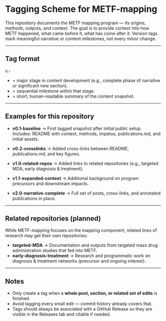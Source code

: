 # Tagging Scheme for METF-mapping

This repository documents the METF mapping program — its origins, methods, outputs, and context.  The goal is to provide context into how METF happened, what came before it, what has come after it. 
Version tags mark meaningful narrative or content milestones, not every minor change.

---

## Tag format
v<major>.<minor>-<descriptor>

- **<major>** = major stage in content development (e.g., complete phase of narrative or significant new section).
- **<minor>** = sequential milestone within that stage.
- **<descriptor>** = short, human-readable summary of the content snapshot.

---

## Examples for this repository

- **v0.1-baseline** → First tagged snapshot after initial public setup.  
  Includes: README with context, methods, impetus, publications.md, and initial assets.

- **v0.2-crosslinks** → Added cross-links between README, publications.md, and key figures.

- **v1.0-related-repos** → Added links to related repositories (e.g., targeted MDA, early diagnosis & treatment).

- **v1.1-expanded-context** → Additional background on program precursors and downstream impacts.

- **v2.0-narrative-complete** → Full set of posts, cross-links, and annotated publications in place.

---

## Related repositories (planned)
While METF-mapping focuses on the mapping component, related lines of research may get their own repositories:
- **targeted-MDA** → Documentation and outputs from targeted mass drug administration studies that fed into METF.
- **early-diagnosis-treatment** → Research and programmatic work on diagnosis & treatment networks (precursor and ongoing interest).

---

## Notes
- Only create a tag when a **whole post, section, or related set of edits** is finished.
- Avoid tagging every small edit — commit history already covers that.
- Tags should always be associated with a GitHub Release so they are visible in the Releases tab and citable if needed.
